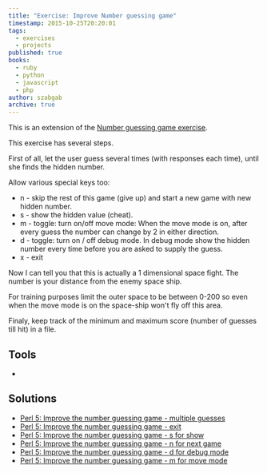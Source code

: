 ```yaml
---
title: "Exercise: Improve Number guessing game"
timestamp: 2015-10-25T20:20:01
tags:
  - exercises
  - projects
published: true
books:
  - ruby
  - python
  - javascript
  - php
author: szabgab
archive: true
---
```



This is an extension of the <a href="">Number guessing game exercise</a>.


This exercise has several steps.

First of all, let the user guess several times (with responses each time), until she finds the hidden number.

Allow various special keys too:
* n - skip the rest of this game (give up) and start a new game with new hidden number.
* s - show the hidden value (cheat).
* m - toggle: turn on/off move mode: When the move mode is on, after every guess the number can change by 2 in either direction.
* d - toggle: turn on / off debug mode. In debug mode show the hidden number every time before you are asked to supply the guess.
* x - exit

Now I can tell you that this is actually a 1 dimensional space fight. The number is your distance from the enemy space ship.

For training purposes limit the outer space to be between 0-200 so even when the move mode is on the space-ship won't fly off this area.

Finaly, keep track of the minimum and maximum score (number of guesses till hit) in a file.

## Tools

* 

## Solutions

* [Perl 5: Improve the number guessing game - multiple guesses](https://perlmaven.com/beginner-perl-maven-solution-number-guessing-game-multiple-guesses)
* [Perl 5: Improve the number guessing game - exit](https://perlmaven.com/beginner-perl-maven-solution-number-guessing-game-exit)
* [Perl 5: Improve the number guessing game - s for show](https://perlmaven.com/beginner-perl-maven-solution-number-guessing-game-s-show)
* [Perl 5: Improve the number guessing game - n for next game](https://perlmaven.com/beginner-perl-maven-solution-number-guessing-game-n-next-game)
* [Perl 5: Improve the number guessing game - d for debug mode](https://perlmaven.com/beginner-perl-maven-solution-number-guessing-game-d-debug-toggle)
* [Perl 5: Improve the number guessing game - m for move mode](https://perlmaven.com/beginner-perl-maven-solution-number-guessing-game-m-move-toggle)
